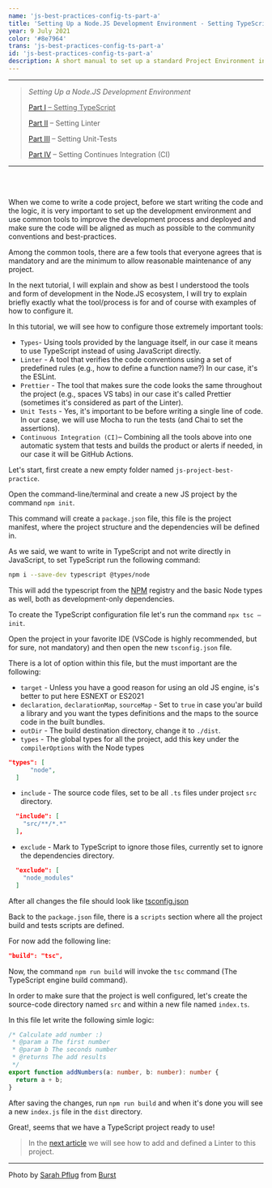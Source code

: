```yaml
---
name: 'js-best-practices-config-ts-part-a'
title: 'Setting Up a Node.JS Development Environment - Setting TypeScript'
year: 9 July 2021
color: '#8e7964'
trans: 'js-best-practices-config-ts-part-a'
id: 'js-best-practices-config-ts-part-a'
description: A short manual to set up a standard Project Environment in NODE.JS - Part I - Setting TypeScript
---
```


----
> *Setting Up a Node.JS Development Environment*
>
> <ins>[Part I](/en/blog/js-best-practices-config-ts-part-a) – Setting TypeScript</ins>
>
> [Part II](/en/blog/js-best-practices-config-linter-part-b) – Setting Linter
>
> [Part III](/en/blog/js-best-practices-config-unit-tests-part-c) – Setting Unit-Tests
>
> [Part IV](/en/blog/js-best-practices-config-ci-part-d) – Setting Continues Integration (CI)
----

<br>
<br>

When we come to write a code project, before we start writing the code and the logic, it is very important to set up the development environment and use common tools to improve the development process and deployed and make sure the code will be aligned as much as possible to the community conventions and best-practices.

Among the common tools, there are a few tools that everyone agrees that is mandatory and are the minimum to allow reasonable maintenance of any project.

In the next tutorial, I will explain and show as best I understood the tools and form of development in the Node.JS ecosystem, I will try to explain briefly exactly what the tool/process is for and of course with examples of how to configure it.

In this tutorial, we will see how to configure those extremely important tools:

*	`Types`- Using tools provided by the language itself, in our case it means to use TypeScript instead of using JavaScript directly.
* `Linter` - A tool that verifies the code conventions using a set of predefined rules (e.g., how to define a function name?) In our case, it's the ESLint.
*	`Prettier` - The tool that makes sure the code looks the same throughout the project (e.g., spaces VS tabs) in our case it's called Prettier (sometimes it's considered as part of the Linter).
* `Unit Tests` - Yes, it's important to be before writing a single line of code.
In our case, we will use Mocha to run the tests (and Chai to set the assertions).
*	`Continuous Integration (CI)`– Combining all the tools above into one automatic system that tests and builds the product or alerts if needed, in our case it will be GitHub Actions.

Let's start, first create a new empty folder named `js-project-best-practice`.

Open the command-line/terminal and create a new JS project by the command `npm init`.

This command will create a `package.json` file, this file is the project manifest, where the project structure and the dependencies will be defined in.

As we said, we want to write in TypeScript and not write directly in JavaScript, to set TypeScript run the following command:
```bash
npm i --save-dev typescript @types/node
```
This will add the typescript from the [NPM](https://www.npmjs.com/) registry and the basic Node types as well, both as development-only dependencies.

To create the TypeScript configuration file let's run the command `npx tsc –init`.

Open the project in your favorite IDE (VSCode is highly recommended, but for sure, not mandatory) and then open the new `tsconfig.json` file.

There is a lot of option within this file, but the must important are the following: 


* `target` - Unless you have a good reason for using an old JS engine, is's better to put here ESNEXT or ES2021
* `declaration`, `declarationMap`, `sourceMap` - Set to `true` in case you'ar build a library and you want the types definitions and the maps to the source code in the built bundles.
* `outDir` - The build destination directory, change it to `./dist`.
* `types` - The global types for all the project, add this key under the `compilerOptions` with the Node types
```json
"types": [
      "node",
  ]
```
* `include` - The source code files, set to be all `.ts` files under project `src` directory.
```json
  "include": [
    "src/**/*.*"
  ],
```
* `exclude` - Mark to TypeScript to ignore those files, currently set to ignore the dependencies directory.
```json
  "exclude": [
    "node_modules"
  ]
```

After all changes the file should look like [tsconfig.json](https://github.com/haimkastner/js-project-best-practice/blob/main/tsconfig.json)

Back to the `package.json` file, there is a  `scripts` section where all the project build and tests scripts are defined. 

For now add the following line:

```json
"build": "tsc",
```
Now, the command `npm run build` will invoke the `tsc` command (The TypeScript engine build command).

In order to make sure that the project is well configured, let's create the source-code directory named `src` and within a new file named `index.ts`. 

In this file let write the following simle logic:
```typescript
/* Calculate add number :)
 * @param a The first number
 * @param b The seconds number
 * @returns The add results
 */
export function addNumbers(a: number, b: number): number {
  return a + b;
}
```

After saving the changes, run `npm run build` and when it's done you will see a new `index.js` file in the `dist` directory.

Great!, seems that we have a TypeScript project ready to use! 


> In the [next article](/en/blog/js-best-practices-config-linter-part-b) we will see how to add and defined a Linter to this project.

----

Photo by <a href="https://burst.shopify.com/@sarahpflugphoto?utm_campaign=photo_credit&amp;utm_content=Browse+Free+HD+Images+of+Neatly+Set+Desk+For+Startup+Or+School&amp;utm_medium=referral&amp;utm_source=credit">Sarah Pflug</a> from <a href="https://burst.shopify.com/team?utm_campaign=photo_credit&amp;utm_content=Browse+Free+HD+Images+of+Neatly+Set+Desk+For+Startup+Or+School&amp;utm_medium=referral&amp;utm_source=credit">Burst</a>